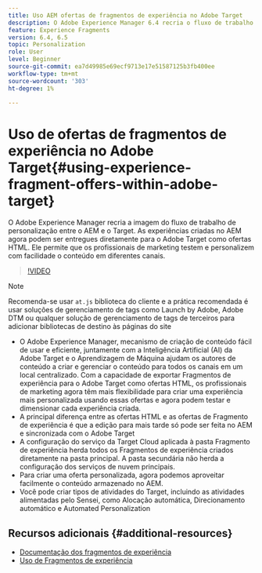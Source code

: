 ```yaml
---
title: Uso AEM ofertas de fragmentos de experiência no Adobe Target
description: O Adobe Experience Manager 6.4 recria o fluxo de trabalho de personalização entre o AEM e o Target. As experiências criadas no AEM agora podem ser entregues diretamente para o Adobe Target como ofertas HTML. Ele permite que os profissionais de marketing testem e personalizem com facilidade o conteúdo em diferentes canais.
feature: Experience Fragments
version: 6.4, 6.5
topic: Personalization
role: User
level: Beginner
source-git-commit: ea7d49985e69ecf9713e17e51587125b3fb400ee
workflow-type: tm+mt
source-wordcount: '303'
ht-degree: 1%

---
```



# Uso de ofertas de fragmentos de experiência no Adobe Target{#using-experience-fragment-offers-within-adobe-target}

O Adobe Experience Manager recria a imagem do fluxo de trabalho de personalização entre o AEM e o Target. As experiências criadas no AEM agora podem ser entregues diretamente para o Adobe Target como ofertas HTML. Ele permite que os profissionais de marketing testem e personalizem com facilidade o conteúdo em diferentes canais.

>[!VIDEO](https://video.tv.adobe.com/v/22383/?quality=12&learn=on)

>[!NOTE]
>
>Recomenda-se usar `at.js` biblioteca do cliente e a prática recomendada é usar soluções de gerenciamento de tags como Launch by Adobe, Adobe DTM ou qualquer solução de gerenciamento de tags de terceiros para adicionar bibliotecas de destino às páginas do site


* O Adobe Experience Manager, mecanismo de criação de conteúdo fácil de usar e eficiente, juntamente com a Inteligência Artificial (AI) da Adobe Target e o Aprendizagem de Máquina ajudam os autores de conteúdo a criar e gerenciar o conteúdo para todos os canais em um local centralizado. Com a capacidade de exportar Fragmentos de experiência para o Adobe Target como ofertas HTML, os profissionais de marketing agora têm mais flexibilidade para criar uma experiência mais personalizada usando essas ofertas e agora podem testar e dimensionar cada experiência criada.
* A principal diferença entre as ofertas HTML e as ofertas de Fragmento de experiência é que a edição para mais tarde só pode ser feita no AEM e sincronizada com o Adobe Target
* A configuração do serviço da Target Cloud aplicada à pasta Fragmento de experiência herda todos os Fragmentos de experiência criados diretamente na pasta principal. A pasta secundária não herda a configuração dos serviços de nuvem principais.
* Para criar uma oferta personalizada, agora podemos aproveitar facilmente o conteúdo armazenado no AEM.
* Você pode criar tipos de atividades do Target, incluindo as atividades alimentadas pelo Sensei, como Alocação automática, Direcionamento automático e Automated Personalization

## Recursos adicionais {#additional-resources}

* [Documentação dos fragmentos de experiência](https://experienceleague.adobe.com/docs/experience-manager-65/authoring/authoring/experience-fragments.html)
* [Uso de Fragmentos de experiência](/help/sites/experience-fragments/experience-fragments-feature-video-use.md)
